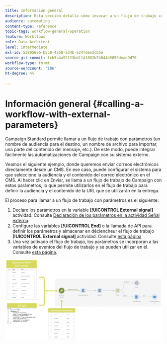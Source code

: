 ```yaml
---
title: Información general
description: Esta sección detalla cómo invocar a un flujo de trabajo con parámetros externos.
audience: automating
content-type: reference
topic-tags: workflow-general-operation
feature: Workflows
role: Data Architect
level: Intermediate
exl-id: 538056e6-b5c0-4258-a34b-524fe6e3cbbe
source-git-commit: fcb5c4a92f23bdffd1082b7b044b5859dead9d70
workflow-type: tm+mt
source-wordcount: '186'
ht-degree: 4%

---
```


# Información general {#calling-a-workflow-with-external-parameters}

Campaign Standard permite llamar a un flujo de trabajo con parámetros (un nombre de audiencia para el destino, un nombre de archivo para importar, una parte del contenido del mensaje, etc.). De este modo, puede integrar fácilmente las automatizaciones de Campaign con su sistema externo.

Veamos el siguiente ejemplo, donde queremos enviar correos electrónicos directamente desde un CMS. En ese caso, puede configurar el sistema para que seleccione la audiencia y el contenido del correo electrónico en el CMS. Al hacer clic en Enviar, se llama a un flujo de trabajo de Campaign con estos parámetros, lo que permite utilizarlos en el flujo de trabajo para definir la audiencia y el contenido de la URL que se utilizarán en la entrega.

El proceso para llamar a un flujo de trabajo con parámetros es el siguiente:

1. Declare los parámetros en la variable **[!UICONTROL External signal]** actividad. Consulte [Declaración de los parámetros en la actividad Señal externa](../../automating/using/declaring-parameters-external-signal.md).
1. Configure las variables **[!UICONTROL End]** o la llamada de API para definir los parámetros y almacenar en déclencheur el flujo de trabajo **[!UICONTROL External signal]** actividad. Consulte [esta página](../../automating/using/defining-parameters-calling-workflow.md)
1. Una vez activado el flujo de trabajo, los parámetros se incorporan a las variables de eventos del flujo de trabajo y se pueden utilizar en él. Consulte [esta página](../../automating/using/customizing-workflow-external-parameters.md).

![](assets/extsignal_process.png)

